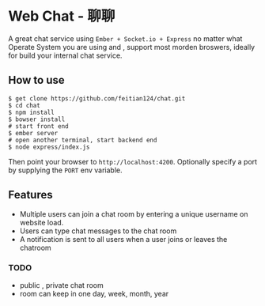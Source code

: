 
# Web Chat - 聊聊

A great chat service using `Ember + Socket.io + Express` no matter what Operate
System you are using and , support most morden broswers, ideally for build your internal chat service.

## How to use

```
$ get clone https://github.com/feitian124/chat.git
$ cd chat
$ npm install
$ bowser install
# start front end
$ ember server
# open another terminal, start backend end
$ node express/index.js
```

Then point your browser to `http://localhost:4200`. Optionally specify
a port by supplying the `PORT` env variable.

## Features

- Multiple users can join a chat room by entering a unique username on website load.
- Users can type chat messages to the chat room
- A notification is sent to all users when a user joins or leaves the chatroom

### TODO
- public , private chat room
- room can keep in one day, week, month, year
